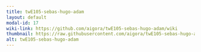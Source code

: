 ```yaml
---
title: twE105-sebas-hugo-adam
layout: default
modal-id: 17
wiki-link: https://github.com/aigora/twE105-sebas-hugo-adam/wiki
thumbnail: https://raw.githubusercontent.com/aigora/twE105-sebas-hugo-adam/master/logo.png
alt: twE105-sebas-hugo-adam
---
```

